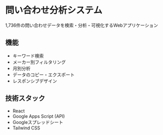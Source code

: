 # 問い合わせ分析システム

1,736件の問い合わせデータを検索・分析・可視化するWebアプリケーション

## 機能
- キーワード検索
- メーカー別フィルタリング
- 月別分析
- データのコピー・エクスポート
- レスポンシブデザイン

## 技術スタック
- React
- Google Apps Script (API)
- Googleスプレッドシート
- Tailwind CSS
